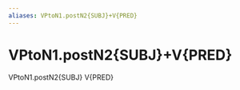 ```yaml
---
aliases: VPtoN1.postN2{SUBJ}+V{PRED}
---
```

# VPtoN1.postN2{SUBJ}+V{PRED}

VPtoN1.postN2{SUBJ} V{PRED}